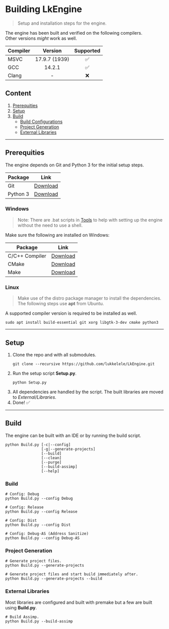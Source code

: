 # Building LkEngine
> Setup and installation steps for the engine.

The engine has been built and verified on the following compilers.  
Other versions _might_ work as well.

| **Compiler** | **Version** | **Supported** |
| :-------- | :-------: | :------: |
| MSVC | 17.9.7 (1939)| :white_check_mark: |
| GCC | 14.2.1 | :white_check_mark: |
| Clang | - | :x: |

## Content
1. [Prerequities](#Prerequities)
2. [Setup](#Setup)
3. [Build](#Build) 
    * [Build Configurations](#Build-Configurations)
    * [Project Generation](#Project-Generation)
    * [External Libraries](#External-Libraries)

---

## Prerequities <a id="Prerequities"></a>

The engine depends on Git and Python 3 for the initial setup steps.

| Package | Link                          |
|----------------|--------------------------------------------|
| Git | [Download](https://git-scm.com/downloads)
| Python 3 | [Download](https://www.python.org/downloads/windows/) |

### Windows <a id="Platform-Windows"></a>
> Note: There are .bat scripts in [Tools](./Tools) to help with setting up the engine without the need to use a shell.

Make sure the following are installed on Windows:

| Package | Link                          |
|----------------|--------------------------------------------|
| C/C++ Compiler | [Download](https://visualstudio.microsoft.com/vs/features/cplusplus/) |
| CMake | [Download](https://cmake.org/download/) |
| Make | [Download](https://gnuwin32.sourceforge.net/packages/make.htm) |

### Linux <a id="Platform-Linux"></a>
> Make use of the distro package manager to install the dependencies.  
> The following steps use **apt** from Ubuntu.

A supported compiler version is required to be installed as well.

```shell
sudo apt install build-essential git xorg libgtk-3-dev cmake python3
```

---

## Setup <a id="Setup"></a>

1. Clone the repo and with all submodules.<br>
    ```shell
	git clone --recursive https://github.com/lukkelele/LkEngine.git
	```
2. Run the setup script **Setup.py**.
	```shell
	python Setup.py
    ```
3. All dependencies are handled by the script. The built libraries are moved to _External/Libraries_.
4. Done! :white_check_mark:

---

## Build <a id="Build"></a>

The engine can be built with an IDE or by running the build script.  

```shell
python Build.py [-c|--config] 
				[-g|--generate-projects] 
				[--build] 
				[--clean] 
				[--purge] 
				[--build-assimp] 
				[--help] 
```

### Build <a id="Build-Configurations"></a>

```shell
# Config: Debug
python Build.py --config Debug

# Config: Release
python Build.py --config Release

# Config: Dist
python Build.py --config Dist

# Config: Debug-AS (Address Sanitize)
python Build.py --config Debug-AS
```

### Project Generation <a id="Project-Generation"></a>
```shell
# Generate project files.
python Build.py --generate-projects

# Generate project files and start build immediately after.
python Build.py --generate-projects --build
```

### External Libraries <a id="External-Libraries"></a>

Most libraries are configured and built with premake but a few are built using **Build.py**.

```shell
# Build Assimp.
python Build.py --build-assimp
```

